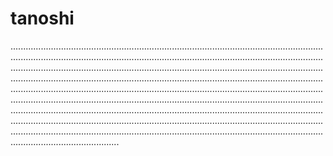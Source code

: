 # tanoshi
.......................................................................................................................................................................................................................................................................................................................................................................................................................................................................................................................................................................................................................................................................................................................................................................................................................................................................................................................................................................................................................................................................................................................................................................................................